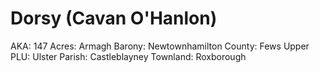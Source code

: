 # Dorsy (Cavan O'Hanlon)

AKA: 147
Acres: Armagh
Barony: Newtownhamilton
County: Fews Upper
PLU: Ulster
Parish: Castleblayney
Townland: Roxborough